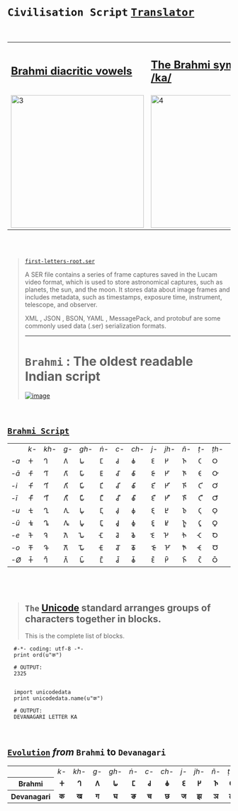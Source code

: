 # `Civilisation Script` [`Translator`](https://swarajyamag.com/culture/how-i-deciphered-the-indus-valley-script)

<br>

<table>
<tr>

<td>
<h2>
<a href="https://en.wikipedia.org/wiki/File:Brahmi_diacritic_vowels.jpg">
Brahmi diacritic vowels
</a>
</h2>
</td>

<td>
<h2>
<a href="https://en.wikipedia.org/wiki/File:Brahmika.svg">
The Brahmi symbol for /ka/
</a>
</h2>
</td>

</tr>

<tr>
<td><img src="https://upload.wikimedia.org/wikipedia/commons/thumb/6/65/Brahmi_diacritic_vowels.jpg/330px-Brahmi_diacritic_vowels.jpg" alt="3" height = 300px></td>
<td><img src="https://upload.wikimedia.org/wikipedia/commons/thumb/6/6a/Brahmika.svg/330px-Brahmika.svg.png" alt="4" height = 300px></td>
</tr>

</table>

<br> <br>

> [`first-letters-root.ser`](https://raw.githubusercontent.com/bobholt/holtgenealogy/master/serialized/first-letters-root.ser)
>
> A SER file contains a series of frame captures saved in the Lucam video format, which is used to store astronomical captures, such as planets, the sun, and the moon. It stores data about image frames and includes metadata, such as timestamps, exposure time, instrument, telescope, and observer.
>
>
> XML , JSON , BSON, YAML , MessagePack, and protobuf are some commonly used data (.ser) serialization formats.
>
> <hr>
>
> # `Brahmi` : The oldest readable Indian script
>
> [![image](https://user-images.githubusercontent.com/50515418/226650017-ba1f0ebe-1d7d-487e-a065-320ce7e80e73.png)](https://storytrails.in/history/brahmi-script-decoding-ancient-indian-history/)

<br>

## [`Brahmi Script`](https://en.wikipedia.org/wiki/Brahmi_script#Vowels)

<table class="wikitable">
<tbody><tr>
<td></td>
<td><span title="Old Persian (ca. 600-400 B.C.)-language text"><i lang="peo">k-</i></span></td>
<td><span title="Old Persian (ca. 600-400 B.C.)-language text"><i lang="peo">kh-</i></span></td>
<td><span title="Old Persian (ca. 600-400 B.C.)-language text"><i lang="peo">g-</i></span></td>
<td><span title="Old Persian (ca. 600-400 B.C.)-language text"><i lang="peo">gh-</i></span></td>
<td><span title="Old Persian (ca. 600-400 B.C.)-language text"><i lang="peo">ṅ-</i></span></td>
<td><span title="Old Persian (ca. 600-400 B.C.)-language text"><i lang="peo">c-</i></span></td>
<td><span title="Old Persian (ca. 600-400 B.C.)-language text"><i lang="peo">ch-</i></span></td>
<td><span title="Old Persian (ca. 600-400 B.C.)-language text"><i lang="peo">j-</i></span></td>
<td><span title="Old Persian (ca. 600-400 B.C.)-language text"><i lang="peo">jh-</i></span></td>
<td><span title="Old Persian (ca. 600-400 B.C.)-language text"><i lang="peo">ñ-</i></span></td>
<td><span title="Old Persian (ca. 600-400 B.C.)-language text"><i lang="peo">ṭ-</i></span></td>
<td><span title="Old Persian (ca. 600-400 B.C.)-language text"><i lang="peo">ṭh-</i></span></td>
<td><span title="Old Persian (ca. 600-400 B.C.)-language text"><i lang="peo">ḍ-</i></span></td>
<td><span title="Old Persian (ca. 600-400 B.C.)-language text"><i lang="peo">ḍh-</i></span></td>
<td><span title="Old Persian (ca. 600-400 B.C.)-language text"><i lang="peo">ṇ-</i></span></td>
<td><span title="Old Persian (ca. 600-400 B.C.)-language text"><i lang="peo">t-</i></span></td>
<td><span title="Old Persian (ca. 600-400 B.C.)-language text"><i lang="peo">th-</i></span></td>
<td><span title="Old Persian (ca. 600-400 B.C.)-language text"><i lang="peo">d-</i></span></td>
<td><span title="Old Persian (ca. 600-400 B.C.)-language text"><i lang="peo">dh-</i></span></td>
<td><span title="Old Persian (ca. 600-400 B.C.)-language text"><i lang="peo">n-</i></span></td>
<td><span title="Old Persian (ca. 600-400 B.C.)-language text"><i lang="peo">p-</i></span></td>
<td><span title="Old Persian (ca. 600-400 B.C.)-language text"><i lang="peo">ph-</i></span></td>
<td><span title="Old Persian (ca. 600-400 B.C.)-language text"><i lang="peo">b-</i></span></td>
<td><span title="Old Persian (ca. 600-400 B.C.)-language text"><i lang="peo">bh-</i></span></td>
<td><span title="Old Persian (ca. 600-400 B.C.)-language text"><i lang="peo">m-</i></span></td>
<td><span title="Old Persian (ca. 600-400 B.C.)-language text"><i lang="peo">y-</i></span></td>
<td><span title="Old Persian (ca. 600-400 B.C.)-language text"><i lang="peo">r-</i></span></td>
<td><span title="Old Persian (ca. 600-400 B.C.)-language text"><i lang="peo">l-</i></span>
</td>
<td><span title="Old Persian (ca. 600-400 B.C.)-language text"><i lang="peo">v-</i></span></td>
<td><span title="Old Persian (ca. 600-400 B.C.)-language text"><i lang="peo">ś-</i></span></td>
<td><span title="Old Persian (ca. 600-400 B.C.)-language text"><i lang="peo">ṣ-</i></span></td>
<td><span title="Old Persian (ca. 600-400 B.C.)-language text"><i lang="peo">s-</i></span></td>
<td><span title="Old Persian (ca. 600-400 B.C.)-language text"><i lang="peo">h-</i></span></td>
<td><span title="Old Persian (ca. 600-400 B.C.)-language text"><i lang="peo">ḷ-</i></span>
</td></tr>
<tr>
<td><span title="Old Persian (ca. 600-400 B.C.)-language text"><i lang="peo">-a</i></span></td>
<td><link rel="mw-deduplicated-inline-style" href="mw-data:TemplateStyles:r866754419"><span title="Brahmi" class="script-brahmi">𑀓</span></td>
<td><link rel="mw-deduplicated-inline-style" href="mw-data:TemplateStyles:r866754419"><span title="Brahmi" class="script-brahmi">𑀔</span></td>
<td><link rel="mw-deduplicated-inline-style" href="mw-data:TemplateStyles:r866754419"><span title="Brahmi" class="script-brahmi">𑀕</span></td>
<td><link rel="mw-deduplicated-inline-style" href="mw-data:TemplateStyles:r866754419"><span title="Brahmi" class="script-brahmi">𑀖</span></td>
<td><link rel="mw-deduplicated-inline-style" href="mw-data:TemplateStyles:r866754419"><span title="Brahmi" class="script-brahmi">𑀗</span></td>
<td><link rel="mw-deduplicated-inline-style" href="mw-data:TemplateStyles:r866754419"><span title="Brahmi" class="script-brahmi">𑀘</span></td>
<td><link rel="mw-deduplicated-inline-style" href="mw-data:TemplateStyles:r866754419"><span title="Brahmi" class="script-brahmi">𑀙</span></td>
<td><link rel="mw-deduplicated-inline-style" href="mw-data:TemplateStyles:r866754419"><span title="Brahmi" class="script-brahmi">𑀚</span></td>
<td><link rel="mw-deduplicated-inline-style" href="mw-data:TemplateStyles:r866754419"><span title="Brahmi" class="script-brahmi">𑀛</span></td>
<td><link rel="mw-deduplicated-inline-style" href="mw-data:TemplateStyles:r866754419"><span title="Brahmi" class="script-brahmi">𑀜</span></td>
<td><link rel="mw-deduplicated-inline-style" href="mw-data:TemplateStyles:r866754419"><span title="Brahmi" class="script-brahmi">𑀝</span></td>
<td><link rel="mw-deduplicated-inline-style" href="mw-data:TemplateStyles:r866754419"><span title="Brahmi" class="script-brahmi">𑀞</span></td>
<td><link rel="mw-deduplicated-inline-style" href="mw-data:TemplateStyles:r866754419"><span title="Brahmi" class="script-brahmi">𑀟</span></td>
<td><link rel="mw-deduplicated-inline-style" href="mw-data:TemplateStyles:r866754419"><span title="Brahmi" class="script-brahmi">𑀠</span></td>
<td><link rel="mw-deduplicated-inline-style" href="mw-data:TemplateStyles:r866754419"><span title="Brahmi" class="script-brahmi">𑀡</span></td>
<td><link rel="mw-deduplicated-inline-style" href="mw-data:TemplateStyles:r866754419"><span title="Brahmi" class="script-brahmi">𑀢</span></td>
<td><link rel="mw-deduplicated-inline-style" href="mw-data:TemplateStyles:r866754419"><span title="Brahmi" class="script-brahmi">𑀣</span></td>
<td><link rel="mw-deduplicated-inline-style" href="mw-data:TemplateStyles:r866754419"><span title="Brahmi" class="script-brahmi">𑀤</span></td>
<td><link rel="mw-deduplicated-inline-style" href="mw-data:TemplateStyles:r866754419"><span title="Brahmi" class="script-brahmi">𑀥</span></td>
<td><link rel="mw-deduplicated-inline-style" href="mw-data:TemplateStyles:r866754419"><span title="Brahmi" class="script-brahmi">𑀦</span></td>
<td><link rel="mw-deduplicated-inline-style" href="mw-data:TemplateStyles:r866754419"><span title="Brahmi" class="script-brahmi">𑀧</span></td>
<td><link rel="mw-deduplicated-inline-style" href="mw-data:TemplateStyles:r866754419"><span title="Brahmi" class="script-brahmi">𑀨</span></td>
<td><link rel="mw-deduplicated-inline-style" href="mw-data:TemplateStyles:r866754419"><span title="Brahmi" class="script-brahmi">𑀩</span></td>
<td><link rel="mw-deduplicated-inline-style" href="mw-data:TemplateStyles:r866754419"><span title="Brahmi" class="script-brahmi">𑀪</span></td>
<td><link rel="mw-deduplicated-inline-style" href="mw-data:TemplateStyles:r866754419"><span title="Brahmi" class="script-brahmi">𑀫</span></td>
<td><link rel="mw-deduplicated-inline-style" href="mw-data:TemplateStyles:r866754419"><span title="Brahmi" class="script-brahmi">𑀬</span></td>
<td><link rel="mw-deduplicated-inline-style" href="mw-data:TemplateStyles:r866754419"><span title="Brahmi" class="script-brahmi">𑀭</span></td>
<td><link rel="mw-deduplicated-inline-style" href="mw-data:TemplateStyles:r866754419"><span title="Brahmi" class="script-brahmi">𑀮</span></td>
<td><link rel="mw-deduplicated-inline-style" href="mw-data:TemplateStyles:r866754419"><span title="Brahmi" class="script-brahmi">𑀯</span></td>
<td><link rel="mw-deduplicated-inline-style" href="mw-data:TemplateStyles:r866754419"><span title="Brahmi" class="script-brahmi">𑀰</span></td>
<td><link rel="mw-deduplicated-inline-style" href="mw-data:TemplateStyles:r866754419"><span title="Brahmi" class="script-brahmi">𑀱</span></td>
<td><link rel="mw-deduplicated-inline-style" href="mw-data:TemplateStyles:r866754419"><span title="Brahmi" class="script-brahmi">𑀲</span></td>
<td><link rel="mw-deduplicated-inline-style" href="mw-data:TemplateStyles:r866754419"><span title="Brahmi" class="script-brahmi">𑀳</span></td>
<td><link rel="mw-deduplicated-inline-style" href="mw-data:TemplateStyles:r866754419"><span title="Brahmi" class="script-brahmi">𑀴</span>
</td></tr>
<tr>
<td><span title="Old Persian (ca. 600-400 B.C.)-language text"><i lang="peo">-ā</i></span></td>
<td><link rel="mw-deduplicated-inline-style" href="mw-data:TemplateStyles:r866754419"><span title="Brahmi" class="script-brahmi">𑀓𑀸</span></td>
<td><link rel="mw-deduplicated-inline-style" href="mw-data:TemplateStyles:r866754419"><span title="Brahmi" class="script-brahmi">𑀔𑀸</span></td>
<td><link rel="mw-deduplicated-inline-style" href="mw-data:TemplateStyles:r866754419"><span title="Brahmi" class="script-brahmi">𑀕𑀸</span></td>
<td><link rel="mw-deduplicated-inline-style" href="mw-data:TemplateStyles:r866754419"><span title="Brahmi" class="script-brahmi">𑀖𑀸</span></td>
<td><link rel="mw-deduplicated-inline-style" href="mw-data:TemplateStyles:r866754419"><span title="Brahmi" class="script-brahmi">𑀗𑀸</span></td>
<td><link rel="mw-deduplicated-inline-style" href="mw-data:TemplateStyles:r866754419"><span title="Brahmi" class="script-brahmi">𑀘𑀸</span></td>
<td><link rel="mw-deduplicated-inline-style" href="mw-data:TemplateStyles:r866754419"><span title="Brahmi" class="script-brahmi">𑀙𑀸</span></td>
<td><link rel="mw-deduplicated-inline-style" href="mw-data:TemplateStyles:r866754419"><span title="Brahmi" class="script-brahmi">𑀚𑀸</span></td>
<td><link rel="mw-deduplicated-inline-style" href="mw-data:TemplateStyles:r866754419"><span title="Brahmi" class="script-brahmi">𑀛𑀸</span></td>
<td><link rel="mw-deduplicated-inline-style" href="mw-data:TemplateStyles:r866754419"><span title="Brahmi" class="script-brahmi">𑀜𑀸</span></td>
<td><link rel="mw-deduplicated-inline-style" href="mw-data:TemplateStyles:r866754419"><span title="Brahmi" class="script-brahmi">𑀝𑀸</span></td>
<td><link rel="mw-deduplicated-inline-style" href="mw-data:TemplateStyles:r866754419"><span title="Brahmi" class="script-brahmi">𑀞𑀸</span></td>
<td><link rel="mw-deduplicated-inline-style" href="mw-data:TemplateStyles:r866754419"><span title="Brahmi" class="script-brahmi">𑀟𑀸</span></td>
<td><link rel="mw-deduplicated-inline-style" href="mw-data:TemplateStyles:r866754419"><span title="Brahmi" class="script-brahmi">𑀠𑀸</span></td>
<td><link rel="mw-deduplicated-inline-style" href="mw-data:TemplateStyles:r866754419"><span title="Brahmi" class="script-brahmi">𑀡𑀸</span></td>
<td><link rel="mw-deduplicated-inline-style" href="mw-data:TemplateStyles:r866754419"><span title="Brahmi" class="script-brahmi">𑀢𑀸</span></td>
<td><link rel="mw-deduplicated-inline-style" href="mw-data:TemplateStyles:r866754419"><span title="Brahmi" class="script-brahmi">𑀣𑀸</span></td>
<td><link rel="mw-deduplicated-inline-style" href="mw-data:TemplateStyles:r866754419"><span title="Brahmi" class="script-brahmi">𑀤𑀸</span></td>
<td><link rel="mw-deduplicated-inline-style" href="mw-data:TemplateStyles:r866754419"><span title="Brahmi" class="script-brahmi">𑀥𑀸</span></td>
<td><link rel="mw-deduplicated-inline-style" href="mw-data:TemplateStyles:r866754419"><span title="Brahmi" class="script-brahmi">𑀦𑀸</span></td>
<td><link rel="mw-deduplicated-inline-style" href="mw-data:TemplateStyles:r866754419"><span title="Brahmi" class="script-brahmi">𑀧𑀸</span></td>
<td><link rel="mw-deduplicated-inline-style" href="mw-data:TemplateStyles:r866754419"><span title="Brahmi" class="script-brahmi">𑀨𑀸</span></td>
<td><link rel="mw-deduplicated-inline-style" href="mw-data:TemplateStyles:r866754419"><span title="Brahmi" class="script-brahmi">𑀩𑀸</span></td>
<td><link rel="mw-deduplicated-inline-style" href="mw-data:TemplateStyles:r866754419"><span title="Brahmi" class="script-brahmi">𑀪𑀸</span></td>
<td><link rel="mw-deduplicated-inline-style" href="mw-data:TemplateStyles:r866754419"><span title="Brahmi" class="script-brahmi">𑀫𑀸</span></td>
<td><link rel="mw-deduplicated-inline-style" href="mw-data:TemplateStyles:r866754419"><span title="Brahmi" class="script-brahmi">𑀬𑀸</span></td>
<td><link rel="mw-deduplicated-inline-style" href="mw-data:TemplateStyles:r866754419"><span title="Brahmi" class="script-brahmi">𑀭𑀸</span></td>
<td><link rel="mw-deduplicated-inline-style" href="mw-data:TemplateStyles:r866754419"><span title="Brahmi" class="script-brahmi">𑀮𑀸</span></td>
<td><link rel="mw-deduplicated-inline-style" href="mw-data:TemplateStyles:r866754419"><span title="Brahmi" class="script-brahmi">𑀯𑀸</span></td>
<td><link rel="mw-deduplicated-inline-style" href="mw-data:TemplateStyles:r866754419"><span title="Brahmi" class="script-brahmi">𑀰𑀸</span></td>
<td><link rel="mw-deduplicated-inline-style" href="mw-data:TemplateStyles:r866754419"><span title="Brahmi" class="script-brahmi">𑀱𑀸</span></td>
<td><link rel="mw-deduplicated-inline-style" href="mw-data:TemplateStyles:r866754419"><span title="Brahmi" class="script-brahmi">𑀲𑀸</span></td>
<td><link rel="mw-deduplicated-inline-style" href="mw-data:TemplateStyles:r866754419"><span title="Brahmi" class="script-brahmi">𑀳𑀸</span></td>
<td><link rel="mw-deduplicated-inline-style" href="mw-data:TemplateStyles:r866754419"><span title="Brahmi" class="script-brahmi">𑀴𑀸</span>
</td></tr>
<tr>
<td><span title="Old Persian (ca. 600-400 B.C.)-language text"><i lang="peo">-i</i></span></td>
<td><link rel="mw-deduplicated-inline-style" href="mw-data:TemplateStyles:r866754419"><span title="Brahmi" class="script-brahmi">𑀓𑀺</span></td>
<td><link rel="mw-deduplicated-inline-style" href="mw-data:TemplateStyles:r866754419"><span title="Brahmi" class="script-brahmi">𑀔𑀺</span></td>
<td><link rel="mw-deduplicated-inline-style" href="mw-data:TemplateStyles:r866754419"><span title="Brahmi" class="script-brahmi">𑀕𑀺</span></td>
<td><link rel="mw-deduplicated-inline-style" href="mw-data:TemplateStyles:r866754419"><span title="Brahmi" class="script-brahmi">𑀖𑀺</span></td>
<td><link rel="mw-deduplicated-inline-style" href="mw-data:TemplateStyles:r866754419"><span title="Brahmi" class="script-brahmi">𑀗𑀺</span></td>
<td><link rel="mw-deduplicated-inline-style" href="mw-data:TemplateStyles:r866754419"><span title="Brahmi" class="script-brahmi">𑀘𑀺</span></td>
<td><link rel="mw-deduplicated-inline-style" href="mw-data:TemplateStyles:r866754419"><span title="Brahmi" class="script-brahmi">𑀙𑀺</span></td>
<td><link rel="mw-deduplicated-inline-style" href="mw-data:TemplateStyles:r866754419"><span title="Brahmi" class="script-brahmi">𑀚𑀺</span></td>
<td><link rel="mw-deduplicated-inline-style" href="mw-data:TemplateStyles:r866754419"><span title="Brahmi" class="script-brahmi">𑀛𑀺</span></td>
<td><link rel="mw-deduplicated-inline-style" href="mw-data:TemplateStyles:r866754419"><span title="Brahmi" class="script-brahmi">𑀜𑀺</span></td>
<td><link rel="mw-deduplicated-inline-style" href="mw-data:TemplateStyles:r866754419"><span title="Brahmi" class="script-brahmi">𑀝𑀺</span></td>
<td><link rel="mw-deduplicated-inline-style" href="mw-data:TemplateStyles:r866754419"><span title="Brahmi" class="script-brahmi">𑀞𑀺</span></td>
<td><link rel="mw-deduplicated-inline-style" href="mw-data:TemplateStyles:r866754419"><span title="Brahmi" class="script-brahmi">𑀟𑀺</span></td>
<td><link rel="mw-deduplicated-inline-style" href="mw-data:TemplateStyles:r866754419"><span title="Brahmi" class="script-brahmi">𑀠𑀺</span></td>
<td><link rel="mw-deduplicated-inline-style" href="mw-data:TemplateStyles:r866754419"><span title="Brahmi" class="script-brahmi">𑀡𑀺</span></td>
<td><link rel="mw-deduplicated-inline-style" href="mw-data:TemplateStyles:r866754419"><span title="Brahmi" class="script-brahmi">𑀢𑀺</span></td>
<td><link rel="mw-deduplicated-inline-style" href="mw-data:TemplateStyles:r866754419"><span title="Brahmi" class="script-brahmi">𑀣𑀺</span></td>
<td><link rel="mw-deduplicated-inline-style" href="mw-data:TemplateStyles:r866754419"><span title="Brahmi" class="script-brahmi">𑀤𑀺</span></td>
<td><link rel="mw-deduplicated-inline-style" href="mw-data:TemplateStyles:r866754419"><span title="Brahmi" class="script-brahmi">𑀥𑀺</span></td>
<td><link rel="mw-deduplicated-inline-style" href="mw-data:TemplateStyles:r866754419"><span title="Brahmi" class="script-brahmi">𑀦𑀺</span></td>
<td><link rel="mw-deduplicated-inline-style" href="mw-data:TemplateStyles:r866754419"><span title="Brahmi" class="script-brahmi">𑀧𑀺</span></td>
<td><link rel="mw-deduplicated-inline-style" href="mw-data:TemplateStyles:r866754419"><span title="Brahmi" class="script-brahmi">𑀨𑀺</span></td>
<td><link rel="mw-deduplicated-inline-style" href="mw-data:TemplateStyles:r866754419"><span title="Brahmi" class="script-brahmi">𑀩𑀺</span></td>
<td><link rel="mw-deduplicated-inline-style" href="mw-data:TemplateStyles:r866754419"><span title="Brahmi" class="script-brahmi">𑀪𑀺</span></td>
<td><link rel="mw-deduplicated-inline-style" href="mw-data:TemplateStyles:r866754419"><span title="Brahmi" class="script-brahmi">𑀫𑀺</span></td>
<td><link rel="mw-deduplicated-inline-style" href="mw-data:TemplateStyles:r866754419"><span title="Brahmi" class="script-brahmi">𑀬𑀺</span></td>
<td><link rel="mw-deduplicated-inline-style" href="mw-data:TemplateStyles:r866754419"><span title="Brahmi" class="script-brahmi">𑀭𑀺</span></td>
<td><link rel="mw-deduplicated-inline-style" href="mw-data:TemplateStyles:r866754419"><span title="Brahmi" class="script-brahmi">𑀮𑀺</span></td>
<td><link rel="mw-deduplicated-inline-style" href="mw-data:TemplateStyles:r866754419"><span title="Brahmi" class="script-brahmi">𑀯𑀺</span></td>
<td><link rel="mw-deduplicated-inline-style" href="mw-data:TemplateStyles:r866754419"><span title="Brahmi" class="script-brahmi">𑀰𑀺</span></td>
<td><link rel="mw-deduplicated-inline-style" href="mw-data:TemplateStyles:r866754419"><span title="Brahmi" class="script-brahmi">𑀱𑀺</span></td>
<td><link rel="mw-deduplicated-inline-style" href="mw-data:TemplateStyles:r866754419"><span title="Brahmi" class="script-brahmi">𑀲𑀺</span></td>
<td><link rel="mw-deduplicated-inline-style" href="mw-data:TemplateStyles:r866754419"><span title="Brahmi" class="script-brahmi">𑀳𑀺</span></td>
<td><link rel="mw-deduplicated-inline-style" href="mw-data:TemplateStyles:r866754419"><span title="Brahmi" class="script-brahmi">𑀴𑀺</span>
</td></tr>
<tr>
<td><span title="Old Persian (ca. 600-400 B.C.)-language text"><i lang="peo">-ī</i></span></td>
<td><link rel="mw-deduplicated-inline-style" href="mw-data:TemplateStyles:r866754419"><span title="Brahmi" class="script-brahmi">𑀓𑀻</span></td>
<td><link rel="mw-deduplicated-inline-style" href="mw-data:TemplateStyles:r866754419"><span title="Brahmi" class="script-brahmi">𑀔𑀻</span></td>
<td><link rel="mw-deduplicated-inline-style" href="mw-data:TemplateStyles:r866754419"><span title="Brahmi" class="script-brahmi">𑀕𑀻</span></td>
<td><link rel="mw-deduplicated-inline-style" href="mw-data:TemplateStyles:r866754419"><span title="Brahmi" class="script-brahmi">𑀖𑀻</span></td>
<td><link rel="mw-deduplicated-inline-style" href="mw-data:TemplateStyles:r866754419"><span title="Brahmi" class="script-brahmi">𑀗𑀻</span></td>
<td><link rel="mw-deduplicated-inline-style" href="mw-data:TemplateStyles:r866754419"><span title="Brahmi" class="script-brahmi">𑀘𑀻</span></td>
<td><link rel="mw-deduplicated-inline-style" href="mw-data:TemplateStyles:r866754419"><span title="Brahmi" class="script-brahmi">𑀙𑀻</span></td>
<td><link rel="mw-deduplicated-inline-style" href="mw-data:TemplateStyles:r866754419"><span title="Brahmi" class="script-brahmi">𑀚𑀻</span></td>
<td><link rel="mw-deduplicated-inline-style" href="mw-data:TemplateStyles:r866754419"><span title="Brahmi" class="script-brahmi">𑀛𑀻</span></td>
<td><link rel="mw-deduplicated-inline-style" href="mw-data:TemplateStyles:r866754419"><span title="Brahmi" class="script-brahmi">𑀜𑀻</span></td>
<td><link rel="mw-deduplicated-inline-style" href="mw-data:TemplateStyles:r866754419"><span title="Brahmi" class="script-brahmi">𑀝𑀻</span></td>
<td><link rel="mw-deduplicated-inline-style" href="mw-data:TemplateStyles:r866754419"><span title="Brahmi" class="script-brahmi">𑀞𑀻</span></td>
<td><link rel="mw-deduplicated-inline-style" href="mw-data:TemplateStyles:r866754419"><span title="Brahmi" class="script-brahmi">𑀟𑀻</span></td>
<td><link rel="mw-deduplicated-inline-style" href="mw-data:TemplateStyles:r866754419"><span title="Brahmi" class="script-brahmi">𑀠𑀻</span></td>
<td><link rel="mw-deduplicated-inline-style" href="mw-data:TemplateStyles:r866754419"><span title="Brahmi" class="script-brahmi">𑀡𑀻</span></td>
<td><link rel="mw-deduplicated-inline-style" href="mw-data:TemplateStyles:r866754419"><span title="Brahmi" class="script-brahmi">𑀢𑀻</span></td>
<td><link rel="mw-deduplicated-inline-style" href="mw-data:TemplateStyles:r866754419"><span title="Brahmi" class="script-brahmi">𑀣𑀻</span></td>
<td><link rel="mw-deduplicated-inline-style" href="mw-data:TemplateStyles:r866754419"><span title="Brahmi" class="script-brahmi">𑀤𑀻</span></td>
<td><link rel="mw-deduplicated-inline-style" href="mw-data:TemplateStyles:r866754419"><span title="Brahmi" class="script-brahmi">𑀥𑀻</span></td>
<td><link rel="mw-deduplicated-inline-style" href="mw-data:TemplateStyles:r866754419"><span title="Brahmi" class="script-brahmi">𑀦𑀻</span></td>
<td><link rel="mw-deduplicated-inline-style" href="mw-data:TemplateStyles:r866754419"><span title="Brahmi" class="script-brahmi">𑀧𑀻</span></td>
<td><link rel="mw-deduplicated-inline-style" href="mw-data:TemplateStyles:r866754419"><span title="Brahmi" class="script-brahmi">𑀨𑀻</span></td>
<td><link rel="mw-deduplicated-inline-style" href="mw-data:TemplateStyles:r866754419"><span title="Brahmi" class="script-brahmi">𑀩𑀻</span></td>
<td><link rel="mw-deduplicated-inline-style" href="mw-data:TemplateStyles:r866754419"><span title="Brahmi" class="script-brahmi">𑀪𑀻</span></td>
<td><link rel="mw-deduplicated-inline-style" href="mw-data:TemplateStyles:r866754419"><span title="Brahmi" class="script-brahmi">𑀫𑀻</span></td>
<td><link rel="mw-deduplicated-inline-style" href="mw-data:TemplateStyles:r866754419"><span title="Brahmi" class="script-brahmi">𑀬𑀻</span></td>
<td><link rel="mw-deduplicated-inline-style" href="mw-data:TemplateStyles:r866754419"><span title="Brahmi" class="script-brahmi">𑀭𑀻</span></td>
<td><link rel="mw-deduplicated-inline-style" href="mw-data:TemplateStyles:r866754419"><span title="Brahmi" class="script-brahmi">𑀮𑀻</span></td>
<td><link rel="mw-deduplicated-inline-style" href="mw-data:TemplateStyles:r866754419"><span title="Brahmi" class="script-brahmi">𑀯𑀻</span></td>
<td><link rel="mw-deduplicated-inline-style" href="mw-data:TemplateStyles:r866754419"><span title="Brahmi" class="script-brahmi">𑀰𑀻</span></td>
<td><link rel="mw-deduplicated-inline-style" href="mw-data:TemplateStyles:r866754419"><span title="Brahmi" class="script-brahmi">𑀱𑀻</span></td>
<td><link rel="mw-deduplicated-inline-style" href="mw-data:TemplateStyles:r866754419"><span title="Brahmi" class="script-brahmi">𑀲𑀻</span></td>
<td><link rel="mw-deduplicated-inline-style" href="mw-data:TemplateStyles:r866754419"><span title="Brahmi" class="script-brahmi">𑀳𑀻</span></td>
<td><link rel="mw-deduplicated-inline-style" href="mw-data:TemplateStyles:r866754419"><span title="Brahmi" class="script-brahmi">𑀴𑀻</span>
</td></tr>
<tr>
<td><span title="Old Persian (ca. 600-400 B.C.)-language text"><i lang="peo">-u</i></span></td>
<td><link rel="mw-deduplicated-inline-style" href="mw-data:TemplateStyles:r866754419"><span title="Brahmi" class="script-brahmi">𑀓𑀼</span></td>
<td><link rel="mw-deduplicated-inline-style" href="mw-data:TemplateStyles:r866754419"><span title="Brahmi" class="script-brahmi">𑀔𑀼</span></td>
<td><link rel="mw-deduplicated-inline-style" href="mw-data:TemplateStyles:r866754419"><span title="Brahmi" class="script-brahmi">𑀕𑀼</span></td>
<td><link rel="mw-deduplicated-inline-style" href="mw-data:TemplateStyles:r866754419"><span title="Brahmi" class="script-brahmi">𑀖𑀼</span></td>
<td><link rel="mw-deduplicated-inline-style" href="mw-data:TemplateStyles:r866754419"><span title="Brahmi" class="script-brahmi">𑀗𑀼</span></td>
<td><link rel="mw-deduplicated-inline-style" href="mw-data:TemplateStyles:r866754419"><span title="Brahmi" class="script-brahmi">𑀘𑀼</span></td>
<td><link rel="mw-deduplicated-inline-style" href="mw-data:TemplateStyles:r866754419"><span title="Brahmi" class="script-brahmi">𑀙𑀼</span></td>
<td><link rel="mw-deduplicated-inline-style" href="mw-data:TemplateStyles:r866754419"><span title="Brahmi" class="script-brahmi">𑀚𑀼</span></td>
<td><link rel="mw-deduplicated-inline-style" href="mw-data:TemplateStyles:r866754419"><span title="Brahmi" class="script-brahmi">𑀛𑀼</span></td>
<td><link rel="mw-deduplicated-inline-style" href="mw-data:TemplateStyles:r866754419"><span title="Brahmi" class="script-brahmi">𑀜𑀼</span></td>
<td><link rel="mw-deduplicated-inline-style" href="mw-data:TemplateStyles:r866754419"><span title="Brahmi" class="script-brahmi">𑀝𑀼</span></td>
<td><link rel="mw-deduplicated-inline-style" href="mw-data:TemplateStyles:r866754419"><span title="Brahmi" class="script-brahmi">𑀞𑀼</span></td>
<td><link rel="mw-deduplicated-inline-style" href="mw-data:TemplateStyles:r866754419"><span title="Brahmi" class="script-brahmi">𑀟𑀼</span></td>
<td><link rel="mw-deduplicated-inline-style" href="mw-data:TemplateStyles:r866754419"><span title="Brahmi" class="script-brahmi">𑀠𑀼</span></td>
<td><link rel="mw-deduplicated-inline-style" href="mw-data:TemplateStyles:r866754419"><span title="Brahmi" class="script-brahmi">𑀡𑀼</span></td>
<td><link rel="mw-deduplicated-inline-style" href="mw-data:TemplateStyles:r866754419"><span title="Brahmi" class="script-brahmi">𑀢𑀼</span></td>
<td><link rel="mw-deduplicated-inline-style" href="mw-data:TemplateStyles:r866754419"><span title="Brahmi" class="script-brahmi">𑀣𑀼</span></td>
<td><link rel="mw-deduplicated-inline-style" href="mw-data:TemplateStyles:r866754419"><span title="Brahmi" class="script-brahmi">𑀤𑀼</span></td>
<td><link rel="mw-deduplicated-inline-style" href="mw-data:TemplateStyles:r866754419"><span title="Brahmi" class="script-brahmi">𑀥𑀼</span></td>
<td><link rel="mw-deduplicated-inline-style" href="mw-data:TemplateStyles:r866754419"><span title="Brahmi" class="script-brahmi">𑀦𑀼</span></td>
<td><link rel="mw-deduplicated-inline-style" href="mw-data:TemplateStyles:r866754419"><span title="Brahmi" class="script-brahmi">𑀧𑀼</span></td>
<td><link rel="mw-deduplicated-inline-style" href="mw-data:TemplateStyles:r866754419"><span title="Brahmi" class="script-brahmi">𑀨𑀼</span></td>
<td><link rel="mw-deduplicated-inline-style" href="mw-data:TemplateStyles:r866754419"><span title="Brahmi" class="script-brahmi">𑀩𑀼</span></td>
<td><link rel="mw-deduplicated-inline-style" href="mw-data:TemplateStyles:r866754419"><span title="Brahmi" class="script-brahmi">𑀪𑀼</span></td>
<td><link rel="mw-deduplicated-inline-style" href="mw-data:TemplateStyles:r866754419"><span title="Brahmi" class="script-brahmi">𑀫𑀼</span></td>
<td><link rel="mw-deduplicated-inline-style" href="mw-data:TemplateStyles:r866754419"><span title="Brahmi" class="script-brahmi">𑀬𑀼</span></td>
<td><link rel="mw-deduplicated-inline-style" href="mw-data:TemplateStyles:r866754419"><span title="Brahmi" class="script-brahmi">𑀭𑀼</span></td>
<td><link rel="mw-deduplicated-inline-style" href="mw-data:TemplateStyles:r866754419"><span title="Brahmi" class="script-brahmi">𑀮𑀼</span></td>
<td><link rel="mw-deduplicated-inline-style" href="mw-data:TemplateStyles:r866754419"><span title="Brahmi" class="script-brahmi">𑀯𑀼</span></td>
<td><link rel="mw-deduplicated-inline-style" href="mw-data:TemplateStyles:r866754419"><span title="Brahmi" class="script-brahmi">𑀰𑀼</span></td>
<td><link rel="mw-deduplicated-inline-style" href="mw-data:TemplateStyles:r866754419"><span title="Brahmi" class="script-brahmi">𑀱𑀼</span></td>
<td><link rel="mw-deduplicated-inline-style" href="mw-data:TemplateStyles:r866754419"><span title="Brahmi" class="script-brahmi">𑀲𑀼</span></td>
<td><link rel="mw-deduplicated-inline-style" href="mw-data:TemplateStyles:r866754419"><span title="Brahmi" class="script-brahmi">𑀳𑀼</span></td>
<td><link rel="mw-deduplicated-inline-style" href="mw-data:TemplateStyles:r866754419"><span title="Brahmi" class="script-brahmi">𑀴𑀼</span>
</td></tr>
<tr>
<td><span title="Old Persian (ca. 600-400 B.C.)-language text"><i lang="peo">-ū</i></span></td>
<td><link rel="mw-deduplicated-inline-style" href="mw-data:TemplateStyles:r866754419"><span title="Brahmi" class="script-brahmi">𑀓𑀽</span></td>
<td><link rel="mw-deduplicated-inline-style" href="mw-data:TemplateStyles:r866754419"><span title="Brahmi" class="script-brahmi">𑀔𑀽</span></td>
<td><link rel="mw-deduplicated-inline-style" href="mw-data:TemplateStyles:r866754419"><span title="Brahmi" class="script-brahmi">𑀕𑀽</span></td>
<td><link rel="mw-deduplicated-inline-style" href="mw-data:TemplateStyles:r866754419"><span title="Brahmi" class="script-brahmi">𑀖𑀽</span></td>
<td><link rel="mw-deduplicated-inline-style" href="mw-data:TemplateStyles:r866754419"><span title="Brahmi" class="script-brahmi">𑀗𑀽</span></td>
<td><link rel="mw-deduplicated-inline-style" href="mw-data:TemplateStyles:r866754419"><span title="Brahmi" class="script-brahmi">𑀘𑀽</span></td>
<td><link rel="mw-deduplicated-inline-style" href="mw-data:TemplateStyles:r866754419"><span title="Brahmi" class="script-brahmi">𑀙𑀽</span></td>
<td><link rel="mw-deduplicated-inline-style" href="mw-data:TemplateStyles:r866754419"><span title="Brahmi" class="script-brahmi">𑀚𑀽</span></td>
<td><link rel="mw-deduplicated-inline-style" href="mw-data:TemplateStyles:r866754419"><span title="Brahmi" class="script-brahmi">𑀛𑀽</span></td>
<td><link rel="mw-deduplicated-inline-style" href="mw-data:TemplateStyles:r866754419"><span title="Brahmi" class="script-brahmi">𑀜𑀽</span></td>
<td><link rel="mw-deduplicated-inline-style" href="mw-data:TemplateStyles:r866754419"><span title="Brahmi" class="script-brahmi">𑀝𑀽</span></td>
<td><link rel="mw-deduplicated-inline-style" href="mw-data:TemplateStyles:r866754419"><span title="Brahmi" class="script-brahmi">𑀞𑀽</span></td>
<td><link rel="mw-deduplicated-inline-style" href="mw-data:TemplateStyles:r866754419"><span title="Brahmi" class="script-brahmi">𑀟𑀽</span></td>
<td><link rel="mw-deduplicated-inline-style" href="mw-data:TemplateStyles:r866754419"><span title="Brahmi" class="script-brahmi">𑀠𑀽</span></td>
<td><link rel="mw-deduplicated-inline-style" href="mw-data:TemplateStyles:r866754419"><span title="Brahmi" class="script-brahmi">𑀡</span></td>
<td><link rel="mw-deduplicated-inline-style" href="mw-data:TemplateStyles:r866754419"><span title="Brahmi" class="script-brahmi">𑀢𑀽</span></td>
<td><link rel="mw-deduplicated-inline-style" href="mw-data:TemplateStyles:r866754419"><span title="Brahmi" class="script-brahmi">𑀣𑀽</span></td>
<td><link rel="mw-deduplicated-inline-style" href="mw-data:TemplateStyles:r866754419"><span title="Brahmi" class="script-brahmi">𑀤𑀽</span></td>
<td><link rel="mw-deduplicated-inline-style" href="mw-data:TemplateStyles:r866754419"><span title="Brahmi" class="script-brahmi">𑀥𑀽</span></td>
<td><link rel="mw-deduplicated-inline-style" href="mw-data:TemplateStyles:r866754419"><span title="Brahmi" class="script-brahmi">𑀦𑀽</span></td>
<td><link rel="mw-deduplicated-inline-style" href="mw-data:TemplateStyles:r866754419"><span title="Brahmi" class="script-brahmi">𑀧𑀽</span></td>
<td><link rel="mw-deduplicated-inline-style" href="mw-data:TemplateStyles:r866754419"><span title="Brahmi" class="script-brahmi">𑀨𑀽</span></td>
<td><link rel="mw-deduplicated-inline-style" href="mw-data:TemplateStyles:r866754419"><span title="Brahmi" class="script-brahmi">𑀩𑀽</span></td>
<td><link rel="mw-deduplicated-inline-style" href="mw-data:TemplateStyles:r866754419"><span title="Brahmi" class="script-brahmi">𑀪𑀽</span></td>
<td><link rel="mw-deduplicated-inline-style" href="mw-data:TemplateStyles:r866754419"><span title="Brahmi" class="script-brahmi">𑀫𑀽</span></td>
<td><link rel="mw-deduplicated-inline-style" href="mw-data:TemplateStyles:r866754419"><span title="Brahmi" class="script-brahmi">𑀬𑀽</span></td>
<td><link rel="mw-deduplicated-inline-style" href="mw-data:TemplateStyles:r866754419"><span title="Brahmi" class="script-brahmi">𑀭𑀽</span></td>
<td><link rel="mw-deduplicated-inline-style" href="mw-data:TemplateStyles:r866754419"><span title="Brahmi" class="script-brahmi">𑀮𑀽</span></td>
<td><link rel="mw-deduplicated-inline-style" href="mw-data:TemplateStyles:r866754419"><span title="Brahmi" class="script-brahmi">𑀯𑀽</span></td>
<td><link rel="mw-deduplicated-inline-style" href="mw-data:TemplateStyles:r866754419"><span title="Brahmi" class="script-brahmi">𑀰𑀽</span></td>
<td><link rel="mw-deduplicated-inline-style" href="mw-data:TemplateStyles:r866754419"><span title="Brahmi" class="script-brahmi">𑀱𑀽</span></td>
<td><link rel="mw-deduplicated-inline-style" href="mw-data:TemplateStyles:r866754419"><span title="Brahmi" class="script-brahmi">𑀲𑀽</span></td>
<td><link rel="mw-deduplicated-inline-style" href="mw-data:TemplateStyles:r866754419"><span title="Brahmi" class="script-brahmi">𑀳𑀽</span></td>
<td><link rel="mw-deduplicated-inline-style" href="mw-data:TemplateStyles:r866754419"><span title="Brahmi" class="script-brahmi">𑀴𑀽</span>
</td></tr>
<tr>
<td><span title="Old Persian (ca. 600-400 B.C.)-language text"><i lang="peo">-e</i></span></td>
<td><link rel="mw-deduplicated-inline-style" href="mw-data:TemplateStyles:r866754419"><span title="Brahmi" class="script-brahmi">𑀓𑁂</span></td>
<td><link rel="mw-deduplicated-inline-style" href="mw-data:TemplateStyles:r866754419"><span title="Brahmi" class="script-brahmi">𑀔𑁂</span></td>
<td><link rel="mw-deduplicated-inline-style" href="mw-data:TemplateStyles:r866754419"><span title="Brahmi" class="script-brahmi">𑀕𑁂</span></td>
<td><link rel="mw-deduplicated-inline-style" href="mw-data:TemplateStyles:r866754419"><span title="Brahmi" class="script-brahmi">𑀖𑁂</span></td>
<td><link rel="mw-deduplicated-inline-style" href="mw-data:TemplateStyles:r866754419"><span title="Brahmi" class="script-brahmi">𑀗𑁂</span></td>
<td><link rel="mw-deduplicated-inline-style" href="mw-data:TemplateStyles:r866754419"><span title="Brahmi" class="script-brahmi">𑀘𑁂</span></td>
<td><link rel="mw-deduplicated-inline-style" href="mw-data:TemplateStyles:r866754419"><span title="Brahmi" class="script-brahmi">𑀙𑁂</span></td>
<td><link rel="mw-deduplicated-inline-style" href="mw-data:TemplateStyles:r866754419"><span title="Brahmi" class="script-brahmi">𑀚𑁂</span></td>
<td><link rel="mw-deduplicated-inline-style" href="mw-data:TemplateStyles:r866754419"><span title="Brahmi" class="script-brahmi">𑀛𑁂</span></td>
<td><link rel="mw-deduplicated-inline-style" href="mw-data:TemplateStyles:r866754419"><span title="Brahmi" class="script-brahmi">𑀜𑁂</span></td>
<td><link rel="mw-deduplicated-inline-style" href="mw-data:TemplateStyles:r866754419"><span title="Brahmi" class="script-brahmi">𑀝𑁂</span></td>
<td><link rel="mw-deduplicated-inline-style" href="mw-data:TemplateStyles:r866754419"><span title="Brahmi" class="script-brahmi">𑀞𑁂</span></td>
<td><link rel="mw-deduplicated-inline-style" href="mw-data:TemplateStyles:r866754419"><span title="Brahmi" class="script-brahmi">𑀟𑁂</span></td>
<td><link rel="mw-deduplicated-inline-style" href="mw-data:TemplateStyles:r866754419"><span title="Brahmi" class="script-brahmi">𑀠𑁂</span></td>
<td><link rel="mw-deduplicated-inline-style" href="mw-data:TemplateStyles:r866754419"><span title="Brahmi" class="script-brahmi">𑀡</span></td>
<td><link rel="mw-deduplicated-inline-style" href="mw-data:TemplateStyles:r866754419"><span title="Brahmi" class="script-brahmi">𑀢𑁂</span></td>
<td><link rel="mw-deduplicated-inline-style" href="mw-data:TemplateStyles:r866754419"><span title="Brahmi" class="script-brahmi">𑀣𑁂</span></td>
<td><link rel="mw-deduplicated-inline-style" href="mw-data:TemplateStyles:r866754419"><span title="Brahmi" class="script-brahmi">𑀤𑁂</span></td>
<td><link rel="mw-deduplicated-inline-style" href="mw-data:TemplateStyles:r866754419"><span title="Brahmi" class="script-brahmi">𑀥𑁂</span></td>
<td><link rel="mw-deduplicated-inline-style" href="mw-data:TemplateStyles:r866754419"><span title="Brahmi" class="script-brahmi">𑀦𑁂</span></td>
<td><link rel="mw-deduplicated-inline-style" href="mw-data:TemplateStyles:r866754419"><span title="Brahmi" class="script-brahmi">𑀧𑁂</span></td>
<td><link rel="mw-deduplicated-inline-style" href="mw-data:TemplateStyles:r866754419"><span title="Brahmi" class="script-brahmi">𑀨𑁂</span></td>
<td><link rel="mw-deduplicated-inline-style" href="mw-data:TemplateStyles:r866754419"><span title="Brahmi" class="script-brahmi">𑀩𑁂</span></td>
<td><link rel="mw-deduplicated-inline-style" href="mw-data:TemplateStyles:r866754419"><span title="Brahmi" class="script-brahmi">𑀪𑁂</span></td>
<td><link rel="mw-deduplicated-inline-style" href="mw-data:TemplateStyles:r866754419"><span title="Brahmi" class="script-brahmi">𑀫𑁂</span></td>
<td><link rel="mw-deduplicated-inline-style" href="mw-data:TemplateStyles:r866754419"><span title="Brahmi" class="script-brahmi">𑀬𑁂</span></td>
<td><link rel="mw-deduplicated-inline-style" href="mw-data:TemplateStyles:r866754419"><span title="Brahmi" class="script-brahmi">𑀭𑁂</span></td>
<td><link rel="mw-deduplicated-inline-style" href="mw-data:TemplateStyles:r866754419"><span title="Brahmi" class="script-brahmi">𑀮𑁂</span></td>
<td><link rel="mw-deduplicated-inline-style" href="mw-data:TemplateStyles:r866754419"><span title="Brahmi" class="script-brahmi">𑀯𑁂</span></td>
<td><link rel="mw-deduplicated-inline-style" href="mw-data:TemplateStyles:r866754419"><span title="Brahmi" class="script-brahmi">𑀰𑁂</span></td>
<td><link rel="mw-deduplicated-inline-style" href="mw-data:TemplateStyles:r866754419"><span title="Brahmi" class="script-brahmi">𑀱𑁂</span></td>
<td><link rel="mw-deduplicated-inline-style" href="mw-data:TemplateStyles:r866754419"><span title="Brahmi" class="script-brahmi">𑀲𑁂</span></td>
<td><link rel="mw-deduplicated-inline-style" href="mw-data:TemplateStyles:r866754419"><span title="Brahmi" class="script-brahmi">𑀳𑁂</span></td>
<td><link rel="mw-deduplicated-inline-style" href="mw-data:TemplateStyles:r866754419"><span title="Brahmi" class="script-brahmi">𑀴𑁂</span>
</td></tr>
<tr>
<td><span title="Old Persian (ca. 600-400 B.C.)-language text"><i lang="peo">-o</i></span></td>
<td><link rel="mw-deduplicated-inline-style" href="mw-data:TemplateStyles:r866754419"><span title="Brahmi" class="script-brahmi">𑀓𑁄</span></td>
<td><link rel="mw-deduplicated-inline-style" href="mw-data:TemplateStyles:r866754419"><span title="Brahmi" class="script-brahmi">𑀔𑁄</span></td>
<td><link rel="mw-deduplicated-inline-style" href="mw-data:TemplateStyles:r866754419"><span title="Brahmi" class="script-brahmi">𑀕𑁄</span></td>
<td><link rel="mw-deduplicated-inline-style" href="mw-data:TemplateStyles:r866754419"><span title="Brahmi" class="script-brahmi">𑀖𑁄</span></td>
<td><link rel="mw-deduplicated-inline-style" href="mw-data:TemplateStyles:r866754419"><span title="Brahmi" class="script-brahmi">𑀗𑁄</span></td>
<td><link rel="mw-deduplicated-inline-style" href="mw-data:TemplateStyles:r866754419"><span title="Brahmi" class="script-brahmi">𑀘𑁄</span></td>
<td><link rel="mw-deduplicated-inline-style" href="mw-data:TemplateStyles:r866754419"><span title="Brahmi" class="script-brahmi">𑀙𑁄</span></td>
<td><link rel="mw-deduplicated-inline-style" href="mw-data:TemplateStyles:r866754419"><span title="Brahmi" class="script-brahmi">𑀚𑁄</span></td>
<td><link rel="mw-deduplicated-inline-style" href="mw-data:TemplateStyles:r866754419"><span title="Brahmi" class="script-brahmi">𑀛𑁄</span></td>
<td><link rel="mw-deduplicated-inline-style" href="mw-data:TemplateStyles:r866754419"><span title="Brahmi" class="script-brahmi">𑀜𑁄</span></td>
<td><link rel="mw-deduplicated-inline-style" href="mw-data:TemplateStyles:r866754419"><span title="Brahmi" class="script-brahmi">𑀝𑁄</span></td>
<td><link rel="mw-deduplicated-inline-style" href="mw-data:TemplateStyles:r866754419"><span title="Brahmi" class="script-brahmi">𑀞𑁄</span></td>
<td><link rel="mw-deduplicated-inline-style" href="mw-data:TemplateStyles:r866754419"><span title="Brahmi" class="script-brahmi">𑀟𑁄</span></td>
<td><link rel="mw-deduplicated-inline-style" href="mw-data:TemplateStyles:r866754419"><span title="Brahmi" class="script-brahmi">𑀠𑁄</span></td>
<td><link rel="mw-deduplicated-inline-style" href="mw-data:TemplateStyles:r866754419"><span title="Brahmi" class="script-brahmi">𑀡</span></td>
<td><link rel="mw-deduplicated-inline-style" href="mw-data:TemplateStyles:r866754419"><span title="Brahmi" class="script-brahmi">𑀢𑁄</span></td>
<td><link rel="mw-deduplicated-inline-style" href="mw-data:TemplateStyles:r866754419"><span title="Brahmi" class="script-brahmi">𑀣𑁄</span></td>
<td><link rel="mw-deduplicated-inline-style" href="mw-data:TemplateStyles:r866754419"><span title="Brahmi" class="script-brahmi">𑀤𑁄</span></td>
<td><link rel="mw-deduplicated-inline-style" href="mw-data:TemplateStyles:r866754419"><span title="Brahmi" class="script-brahmi">𑀥𑁄</span></td>
<td><link rel="mw-deduplicated-inline-style" href="mw-data:TemplateStyles:r866754419"><span title="Brahmi" class="script-brahmi">𑀦𑁄</span></td>
<td><link rel="mw-deduplicated-inline-style" href="mw-data:TemplateStyles:r866754419"><span title="Brahmi" class="script-brahmi">𑀧𑁄</span></td>
<td><link rel="mw-deduplicated-inline-style" href="mw-data:TemplateStyles:r866754419"><span title="Brahmi" class="script-brahmi">𑀨𑁄</span></td>
<td><link rel="mw-deduplicated-inline-style" href="mw-data:TemplateStyles:r866754419"><span title="Brahmi" class="script-brahmi">𑀩𑁄</span></td>
<td><link rel="mw-deduplicated-inline-style" href="mw-data:TemplateStyles:r866754419"><span title="Brahmi" class="script-brahmi">𑀪𑁄</span></td>
<td><link rel="mw-deduplicated-inline-style" href="mw-data:TemplateStyles:r866754419"><span title="Brahmi" class="script-brahmi">𑀫𑁄</span></td>
<td><link rel="mw-deduplicated-inline-style" href="mw-data:TemplateStyles:r866754419"><span title="Brahmi" class="script-brahmi">𑀬𑁄</span></td>
<td><link rel="mw-deduplicated-inline-style" href="mw-data:TemplateStyles:r866754419"><span title="Brahmi" class="script-brahmi">𑀭𑁄</span></td>
<td><link rel="mw-deduplicated-inline-style" href="mw-data:TemplateStyles:r866754419"><span title="Brahmi" class="script-brahmi">𑀮𑁄</span></td>
<td><link rel="mw-deduplicated-inline-style" href="mw-data:TemplateStyles:r866754419"><span title="Brahmi" class="script-brahmi">𑀯𑁄</span></td>
<td><link rel="mw-deduplicated-inline-style" href="mw-data:TemplateStyles:r866754419"><span title="Brahmi" class="script-brahmi">𑀰𑁄</span></td>
<td><link rel="mw-deduplicated-inline-style" href="mw-data:TemplateStyles:r866754419"><span title="Brahmi" class="script-brahmi">𑀱𑁄</span></td>
<td><link rel="mw-deduplicated-inline-style" href="mw-data:TemplateStyles:r866754419"><span title="Brahmi" class="script-brahmi">𑀲𑁄</span></td>
<td><link rel="mw-deduplicated-inline-style" href="mw-data:TemplateStyles:r866754419"><span title="Brahmi" class="script-brahmi">𑀳𑁄</span></td>
<td><link rel="mw-deduplicated-inline-style" href="mw-data:TemplateStyles:r866754419"><span title="Brahmi" class="script-brahmi">𑀴𑁄</span>
</td></tr>
<tr>
<td><span title="Old Persian (ca. 600-400 B.C.)-language text"><i lang="peo">-Ø</i></span></td>
<td><link rel="mw-deduplicated-inline-style" href="mw-data:TemplateStyles:r866754419"><span title="Brahmi" class="script-brahmi">𑀓𑁆</span></td>
<td><link rel="mw-deduplicated-inline-style" href="mw-data:TemplateStyles:r866754419"><span title="Brahmi" class="script-brahmi">𑀔𑁆</span></td>
<td><link rel="mw-deduplicated-inline-style" href="mw-data:TemplateStyles:r866754419"><span title="Brahmi" class="script-brahmi">𑀕𑁆</span></td>
<td><link rel="mw-deduplicated-inline-style" href="mw-data:TemplateStyles:r866754419"><span title="Brahmi" class="script-brahmi">𑀖𑁆</span></td>
<td><link rel="mw-deduplicated-inline-style" href="mw-data:TemplateStyles:r866754419"><span title="Brahmi" class="script-brahmi">𑀗𑁆</span></td>
<td><link rel="mw-deduplicated-inline-style" href="mw-data:TemplateStyles:r866754419"><span title="Brahmi" class="script-brahmi">𑀘𑁆</span></td>
<td><link rel="mw-deduplicated-inline-style" href="mw-data:TemplateStyles:r866754419"><span title="Brahmi" class="script-brahmi">𑀙𑁆</span></td>
<td><link rel="mw-deduplicated-inline-style" href="mw-data:TemplateStyles:r866754419"><span title="Brahmi" class="script-brahmi">𑀚𑁆</span></td>
<td><link rel="mw-deduplicated-inline-style" href="mw-data:TemplateStyles:r866754419"><span title="Brahmi" class="script-brahmi">𑀛𑁆</span></td>
<td><link rel="mw-deduplicated-inline-style" href="mw-data:TemplateStyles:r866754419"><span title="Brahmi" class="script-brahmi">𑀜𑁆</span></td>
<td><link rel="mw-deduplicated-inline-style" href="mw-data:TemplateStyles:r866754419"><span title="Brahmi" class="script-brahmi">𑀝𑁆</span></td>
<td><link rel="mw-deduplicated-inline-style" href="mw-data:TemplateStyles:r866754419"><span title="Brahmi" class="script-brahmi">𑀞𑁆</span></td>
<td><link rel="mw-deduplicated-inline-style" href="mw-data:TemplateStyles:r866754419"><span title="Brahmi" class="script-brahmi">𑀟𑁆</span></td>
<td><link rel="mw-deduplicated-inline-style" href="mw-data:TemplateStyles:r866754419"><span title="Brahmi" class="script-brahmi">𑀠𑁆</span></td>
<td><link rel="mw-deduplicated-inline-style" href="mw-data:TemplateStyles:r866754419"><span title="Brahmi" class="script-brahmi">𑀡𑁆</span></td>
<td><link rel="mw-deduplicated-inline-style" href="mw-data:TemplateStyles:r866754419"><span title="Brahmi" class="script-brahmi">𑀢𑁆</span></td>
<td><link rel="mw-deduplicated-inline-style" href="mw-data:TemplateStyles:r866754419"><span title="Brahmi" class="script-brahmi">𑀣𑁆</span></td>
<td><link rel="mw-deduplicated-inline-style" href="mw-data:TemplateStyles:r866754419"><span title="Brahmi" class="script-brahmi">𑀤𑁆</span></td>
<td><link rel="mw-deduplicated-inline-style" href="mw-data:TemplateStyles:r866754419"><span title="Brahmi" class="script-brahmi">𑀥𑁆</span></td>
<td><link rel="mw-deduplicated-inline-style" href="mw-data:TemplateStyles:r866754419"><span title="Brahmi" class="script-brahmi">𑀦𑁆</span></td>
<td><link rel="mw-deduplicated-inline-style" href="mw-data:TemplateStyles:r866754419"><span title="Brahmi" class="script-brahmi">𑀧𑁆</span></td>
<td><link rel="mw-deduplicated-inline-style" href="mw-data:TemplateStyles:r866754419"><span title="Brahmi" class="script-brahmi">𑀨𑁆</span></td>
<td><link rel="mw-deduplicated-inline-style" href="mw-data:TemplateStyles:r866754419"><span title="Brahmi" class="script-brahmi">𑀩𑁆</span></td>
<td><link rel="mw-deduplicated-inline-style" href="mw-data:TemplateStyles:r866754419"><span title="Brahmi" class="script-brahmi">𑀪𑁆</span></td>
<td><link rel="mw-deduplicated-inline-style" href="mw-data:TemplateStyles:r866754419"><span title="Brahmi" class="script-brahmi">𑀫𑁆</span></td>
<td><link rel="mw-deduplicated-inline-style" href="mw-data:TemplateStyles:r866754419"><span title="Brahmi" class="script-brahmi">𑀬𑁆</span></td>
<td><link rel="mw-deduplicated-inline-style" href="mw-data:TemplateStyles:r866754419"><span title="Brahmi" class="script-brahmi">𑀭𑁆</span></td>
<td><link rel="mw-deduplicated-inline-style" href="mw-data:TemplateStyles:r866754419"><span title="Brahmi" class="script-brahmi">𑀮𑁆</span></td>
<td><link rel="mw-deduplicated-inline-style" href="mw-data:TemplateStyles:r866754419"><span title="Brahmi" class="script-brahmi">𑀯𑁆</span></td>
<td><link rel="mw-deduplicated-inline-style" href="mw-data:TemplateStyles:r866754419"><span title="Brahmi" class="script-brahmi">𑀰𑁆</span></td>
<td><link rel="mw-deduplicated-inline-style" href="mw-data:TemplateStyles:r866754419"><span title="Brahmi" class="script-brahmi">𑀱𑁆</span></td>
<td><link rel="mw-deduplicated-inline-style" href="mw-data:TemplateStyles:r866754419"><span title="Brahmi" class="script-brahmi">𑀲𑁆</span></td>
<td><link rel="mw-deduplicated-inline-style" href="mw-data:TemplateStyles:r866754419"><span title="Brahmi" class="script-brahmi">𑀳𑁆</span></td>
<td><link rel="mw-deduplicated-inline-style" href="mw-data:TemplateStyles:r866754419"><span title="Brahmi" class="script-brahmi">𑀴𑁆</span>
</td></tr>
</tbody></table>

<br> <br>

> ## `The` [Unicode](https://www.fileformat.info/info/unicode/block/devanagari/utf8test.htm) standard arranges groups of characters together in blocks. 
>  This is the complete list of blocks.


      #-*- coding: utf-8 -*-
      print ord(u"क")

      # OUTPUT:
      2325
      
      
      import unicodedata
      print unicodedata.name(u"क")

      # OUTPUT:
      DEVANAGARI LETTER KA
  
<br>  

## [`Evolution`](https://en.wikipedia.org/wiki/Brahmi_script#Descendants) *from* `Brahmi` to `Devanagari`

<table class="wikitable" width="auto" style="text-align: center">
<tbody><tr>
<th>
</th>
<td><span title="Old Persian (ca. 600-400 B.C.)-language text"><i lang="peo">k-</i></span></td>
<td><span title="Old Persian (ca. 600-400 B.C.)-language text"><i lang="peo">kh-</i></span></td>
<td><span title="Old Persian (ca. 600-400 B.C.)-language text"><i lang="peo">g-</i></span></td>
<td><span title="Old Persian (ca. 600-400 B.C.)-language text"><i lang="peo">gh-</i></span></td>
<td><span title="Old Persian (ca. 600-400 B.C.)-language text"><i lang="peo">ṅ-</i></span></td>
<td><span title="Old Persian (ca. 600-400 B.C.)-language text"><i lang="peo">c-</i></span></td>
<td><span title="Old Persian (ca. 600-400 B.C.)-language text"><i lang="peo">ch-</i></span></td>
<td><span title="Old Persian (ca. 600-400 B.C.)-language text"><i lang="peo">j-</i></span></td>
<td><span title="Old Persian (ca. 600-400 B.C.)-language text"><i lang="peo">jh-</i></span></td>
<td><span title="Old Persian (ca. 600-400 B.C.)-language text"><i lang="peo">ñ-</i></span></td>
<td><span title="Old Persian (ca. 600-400 B.C.)-language text"><i lang="peo">ṭ-</i></span></td>
<td><span title="Old Persian (ca. 600-400 B.C.)-language text"><i lang="peo">ṭh-</i></span></td>
<td><span title="Old Persian (ca. 600-400 B.C.)-language text"><i lang="peo">ḍ-</i></span></td>
<td><span title="Old Persian (ca. 600-400 B.C.)-language text"><i lang="peo">ḍh-</i></span></td>
<td><span title="Old Persian (ca. 600-400 B.C.)-language text"><i lang="peo">ṇ-</i></span></td>
<td><span title="Old Persian (ca. 600-400 B.C.)-language text"><i lang="peo">t-</i></span></td>
<td><span title="Old Persian (ca. 600-400 B.C.)-language text"><i lang="peo">th-</i></span></td>
<td><span title="Old Persian (ca. 600-400 B.C.)-language text"><i lang="peo">d-</i></span></td>
<td><span title="Old Persian (ca. 600-400 B.C.)-language text"><i lang="peo">dh-</i></span></td>
<td><span title="Old Persian (ca. 600-400 B.C.)-language text"><i lang="peo">n-</i></span></td>
<td><span title="Old Persian (ca. 600-400 B.C.)-language text"><i lang="peo">p-</i></span></td>
<td><span title="Old Persian (ca. 600-400 B.C.)-language text"><i lang="peo">ph-</i></span></td>
<td><span title="Old Persian (ca. 600-400 B.C.)-language text"><i lang="peo">b-</i></span></td>
<td><span title="Old Persian (ca. 600-400 B.C.)-language text"><i lang="peo">bh-</i></span></td>
<td><span title="Old Persian (ca. 600-400 B.C.)-language text"><i lang="peo">m-</i></span></td>
<td><span title="Old Persian (ca. 600-400 B.C.)-language text"><i lang="peo">y-</i></span></td>
<td><span title="Old Persian (ca. 600-400 B.C.)-language text"><i lang="peo">r-</i></span></td>
<td><span title="Old Persian (ca. 600-400 B.C.)-language text"><i lang="peo">l-</i></span></td>
<td><span title="Old Persian (ca. 600-400 B.C.)-language text"><i lang="peo">v-</i></span></td>
<td><span title="Old Persian (ca. 600-400 B.C.)-language text"><i lang="peo">ś-</i></span></td>
<td><span title="Old Persian (ca. 600-400 B.C.)-language text"><i lang="peo">ṣ-</i></span></td>
<td><span title="Old Persian (ca. 600-400 B.C.)-language text"><i lang="peo">s-</i></span></td>
<td><span title="Old Persian (ca. 600-400 B.C.)-language text"><i lang="peo">h-</i></span>
</td></tr>
<tr>
<th>Brahmi
</th>
<td><b><link rel="mw-deduplicated-inline-style" href="mw-data:TemplateStyles:r866754419"><span title="Brahmi" class="script-brahmi">𑀓</span></b></td>
<td><b><link rel="mw-deduplicated-inline-style" href="mw-data:TemplateStyles:r866754419"><span title="Brahmi" class="script-brahmi">𑀔</span> </b></td>
<td><b> <link rel="mw-deduplicated-inline-style" href="mw-data:TemplateStyles:r866754419"><span title="Brahmi" class="script-brahmi">𑀕</span> </b></td>
<td><b> <link rel="mw-deduplicated-inline-style" href="mw-data:TemplateStyles:r866754419"><span title="Brahmi" class="script-brahmi">𑀖</span> </b></td>
<td><b> <link rel="mw-deduplicated-inline-style" href="mw-data:TemplateStyles:r866754419"><span title="Brahmi" class="script-brahmi">𑀗</span> </b></td>
<td><b> <link rel="mw-deduplicated-inline-style" href="mw-data:TemplateStyles:r866754419"><span title="Brahmi" class="script-brahmi">𑀘</span></b></td>
<td><b><link rel="mw-deduplicated-inline-style" href="mw-data:TemplateStyles:r866754419"><span title="Brahmi" class="script-brahmi">𑀙</span></b></td>
<td><b><link rel="mw-deduplicated-inline-style" href="mw-data:TemplateStyles:r866754419"><span title="Brahmi" class="script-brahmi">𑀚</span></b></td>
<td><b><link rel="mw-deduplicated-inline-style" href="mw-data:TemplateStyles:r866754419"><span title="Brahmi" class="script-brahmi">𑀛</span></b></td>
<td><b><link rel="mw-deduplicated-inline-style" href="mw-data:TemplateStyles:r866754419"><span title="Brahmi" class="script-brahmi">𑀜</span></b></td>
<td><b><link rel="mw-deduplicated-inline-style" href="mw-data:TemplateStyles:r866754419"><span title="Brahmi" class="script-brahmi">𑀝</span></b></td>
<td><b><link rel="mw-deduplicated-inline-style" href="mw-data:TemplateStyles:r866754419"><span title="Brahmi" class="script-brahmi">𑀞</span></b></td>
<td><b><link rel="mw-deduplicated-inline-style" href="mw-data:TemplateStyles:r866754419"><span title="Brahmi" class="script-brahmi">𑀟</span></b></td>
<td><b><link rel="mw-deduplicated-inline-style" href="mw-data:TemplateStyles:r866754419"><span title="Brahmi" class="script-brahmi">𑀠</span></b></td>
<td><b><link rel="mw-deduplicated-inline-style" href="mw-data:TemplateStyles:r866754419"><span title="Brahmi" class="script-brahmi">𑀡</span></b></td>
<td><b><link rel="mw-deduplicated-inline-style" href="mw-data:TemplateStyles:r866754419"><span title="Brahmi" class="script-brahmi">𑀢</span></b></td>
<td><b><link rel="mw-deduplicated-inline-style" href="mw-data:TemplateStyles:r866754419"><span title="Brahmi" class="script-brahmi">𑀣</span></b></td>
<td><b><link rel="mw-deduplicated-inline-style" href="mw-data:TemplateStyles:r866754419"><span title="Brahmi" class="script-brahmi">𑀤</span></b></td>
<td><b><link rel="mw-deduplicated-inline-style" href="mw-data:TemplateStyles:r866754419"><span title="Brahmi" class="script-brahmi">𑀥</span></b></td>
<td><b><link rel="mw-deduplicated-inline-style" href="mw-data:TemplateStyles:r866754419"><span title="Brahmi" class="script-brahmi">𑀦</span></b></td>
<td><b><link rel="mw-deduplicated-inline-style" href="mw-data:TemplateStyles:r866754419"><span title="Brahmi" class="script-brahmi">𑀧</span></b></td>
<td><b><link rel="mw-deduplicated-inline-style" href="mw-data:TemplateStyles:r866754419"><span title="Brahmi" class="script-brahmi">𑀨</span> </b></td>
<td><b> <link rel="mw-deduplicated-inline-style" href="mw-data:TemplateStyles:r866754419"><span title="Brahmi" class="script-brahmi">𑀩</span></b></td>
<td><b><link rel="mw-deduplicated-inline-style" href="mw-data:TemplateStyles:r866754419"><span title="Brahmi" class="script-brahmi">𑀪</span></b></td>
<td><b> <link rel="mw-deduplicated-inline-style" href="mw-data:TemplateStyles:r866754419"><span title="Brahmi" class="script-brahmi">𑀫</span></b></td>
<td><b><link rel="mw-deduplicated-inline-style" href="mw-data:TemplateStyles:r866754419"><span title="Brahmi" class="script-brahmi">𑀬</span></b></td>
<td><b><link rel="mw-deduplicated-inline-style" href="mw-data:TemplateStyles:r866754419"><span title="Brahmi" class="script-brahmi">𑀭</span></b></td>
<td><b><link rel="mw-deduplicated-inline-style" href="mw-data:TemplateStyles:r866754419"><span title="Brahmi" class="script-brahmi">𑀮</span></b></td>
<td><b><link rel="mw-deduplicated-inline-style" href="mw-data:TemplateStyles:r866754419"><span title="Brahmi" class="script-brahmi">𑀯</span></b></td>
<td><b><link rel="mw-deduplicated-inline-style" href="mw-data:TemplateStyles:r866754419"><span title="Brahmi" class="script-brahmi">𑀰</span></b></td>
<td><b><link rel="mw-deduplicated-inline-style" href="mw-data:TemplateStyles:r866754419"><span title="Brahmi" class="script-brahmi">𑀱</span></b></td>
<td><b><link rel="mw-deduplicated-inline-style" href="mw-data:TemplateStyles:r866754419"><span title="Brahmi" class="script-brahmi">𑀲</span></b></td>
<td><b><link rel="mw-deduplicated-inline-style" href="mw-data:TemplateStyles:r866754419"><span title="Brahmi" class="script-brahmi">𑀳</span></b>
</td></tr>

<tr>
<th>Devanagari
</th>
<td><b> <link rel="mw-deduplicated-inline-style" href="mw-data:TemplateStyles:r1094882035"><span class="Unicode">क</span> </b></td>
<td><b> <link rel="mw-deduplicated-inline-style" href="mw-data:TemplateStyles:r1094882035"><span class="Unicode">ख</span> </b></td>
<td><b><link rel="mw-deduplicated-inline-style" href="mw-data:TemplateStyles:r1094882035"><span class="Unicode">ग</span></b></td>
<td><b><link rel="mw-deduplicated-inline-style" href="mw-data:TemplateStyles:r1094882035"><span class="Unicode">घ</span></b></td>
<td><b><link rel="mw-deduplicated-inline-style" href="mw-data:TemplateStyles:r1094882035"><span class="Unicode">ङ</span> </b></td>
<td><b><link rel="mw-deduplicated-inline-style" href="mw-data:TemplateStyles:r1094882035"><span class="Unicode">च</span></b></td>
<td><b><link rel="mw-deduplicated-inline-style" href="mw-data:TemplateStyles:r1094882035"><span class="Unicode">छ</span></b></td>
<td><b><link rel="mw-deduplicated-inline-style" href="mw-data:TemplateStyles:r1094882035"><span class="Unicode">ज</span> </b></td>
<td><b><link rel="mw-deduplicated-inline-style" href="mw-data:TemplateStyles:r1094882035"><span class="Unicode">झ</span></b></td>
<td><b><link rel="mw-deduplicated-inline-style" href="mw-data:TemplateStyles:r1094882035"><span class="Unicode">ञ</span> </b></td>
<td><b><link rel="mw-deduplicated-inline-style" href="mw-data:TemplateStyles:r1094882035"><span class="Unicode">ट</span> </b></td>
<td><b> <link rel="mw-deduplicated-inline-style" href="mw-data:TemplateStyles:r1094882035"><span class="Unicode">ठ</span></b></td>
<td><b><link rel="mw-deduplicated-inline-style" href="mw-data:TemplateStyles:r1094882035"><span class="Unicode">ड</span> </b></td>
<td><b><link rel="mw-deduplicated-inline-style" href="mw-data:TemplateStyles:r1094882035"><span class="Unicode">ढ</span></b></td>
<td><b> <link rel="mw-deduplicated-inline-style" href="mw-data:TemplateStyles:r1094882035"><span class="Unicode">ण</span></b></td>
<td><b> <link rel="mw-deduplicated-inline-style" href="mw-data:TemplateStyles:r1094882035"><span class="Unicode">त</span> </b></td>
<td><b> <link rel="mw-deduplicated-inline-style" href="mw-data:TemplateStyles:r1094882035"><span class="Unicode">थ</span></b></td>
<td><b><link rel="mw-deduplicated-inline-style" href="mw-data:TemplateStyles:r1094882035"><span class="Unicode">द</span></b></td>
<td><b><link rel="mw-deduplicated-inline-style" href="mw-data:TemplateStyles:r1094882035"><span class="Unicode">ध</span></b></td>
<td><b> <link rel="mw-deduplicated-inline-style" href="mw-data:TemplateStyles:r1094882035"><span class="Unicode">न</span> </b></td>
<td><b><link rel="mw-deduplicated-inline-style" href="mw-data:TemplateStyles:r1094882035"><span class="Unicode">प</span></b></td>
<td><b> <link rel="mw-deduplicated-inline-style" href="mw-data:TemplateStyles:r1094882035"><span class="Unicode">फ</span></b></td>
<td><b><link rel="mw-deduplicated-inline-style" href="mw-data:TemplateStyles:r1094882035"><span class="Unicode">ब</span></b></td>
<td><b><link rel="mw-deduplicated-inline-style" href="mw-data:TemplateStyles:r1094882035"><span class="Unicode">भ</span></b></td>
<td><b> <link rel="mw-deduplicated-inline-style" href="mw-data:TemplateStyles:r1094882035"><span class="Unicode">म</span></b></td>
<td><b> <link rel="mw-deduplicated-inline-style" href="mw-data:TemplateStyles:r1094882035"><span class="Unicode">य</span></b></td>
<td><b><link rel="mw-deduplicated-inline-style" href="mw-data:TemplateStyles:r1094882035"><span class="Unicode">र</span></b></td>
<td><b><link rel="mw-deduplicated-inline-style" href="mw-data:TemplateStyles:r1094882035"><span class="Unicode">ल</span></b></td>
<td><b><link rel="mw-deduplicated-inline-style" href="mw-data:TemplateStyles:r1094882035"><span class="Unicode">व</span></b></td>
<td><b><link rel="mw-deduplicated-inline-style" href="mw-data:TemplateStyles:r1094882035"><span class="Unicode">श</span></b></td>
<td><b><link rel="mw-deduplicated-inline-style" href="mw-data:TemplateStyles:r1094882035"><span class="Unicode">ष</span></b></td>
<td><b> <link rel="mw-deduplicated-inline-style" href="mw-data:TemplateStyles:r1094882035"><span class="Unicode">स</span></b></td>
<td><b> <link rel="mw-deduplicated-inline-style" href="mw-data:TemplateStyles:r1094882035"><span class="Unicode">ह</span></b>
</td></tr>
</tbody></table>

<br>
